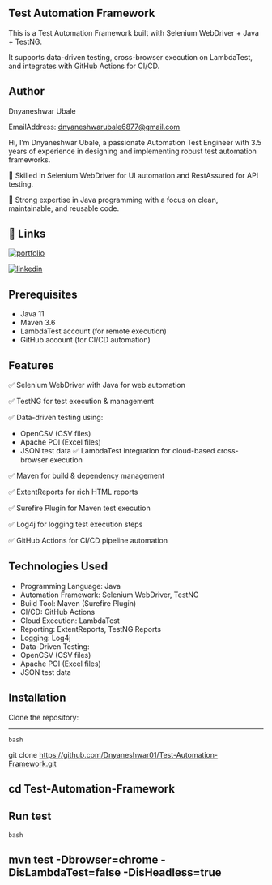 ## Test Automation Framework

This is a Test Automation Framework built with Selenium WebDriver + Java + TestNG.

It supports data-driven testing, cross-browser execution on LambdaTest, and integrates with GitHub Actions for CI/CD.
## Author

Dnyaneshwar Ubale

EmailAddress: dnyaneshwarubale6877@gmail.com

Hi, I’m Dnyaneshwar Ubale, a passionate Automation Test Engineer with 3.5 years of experience in designing and implementing robust test automation frameworks.

🔹 Skilled in Selenium WebDriver for UI automation and RestAssured for API testing.

🔹 Strong expertise in Java programming with a focus on clean, maintainable, and reusable code.

## 🔗 Links
[![portfolio](https://img.shields.io/badge/my_portfolio-000?style=for-the-badge&logo=ko-fi&logoColor=white)](https://github.com/Dnyaneshwar01)

[![linkedin](https://img.shields.io/badge/linkedin-0A66C2?style=for-the-badge&logo=linkedin&logoColor=white)](https://www.linkedin.com/in/dnyaneshwar-ubale-853101264/)



## Prerequisites

- Java 11
- Maven 3.6
- LambdaTest account (for remote execution)
- GitHub account (for CI/CD automation)

## Features

✅ Selenium WebDriver with Java for web automation

✅ TestNG for test execution & management

✅ Data-driven testing using:
 - OpenCSV (CSV files)
 - Apache POI (Excel files)
 - JSON test data
✅ LambdaTest integration for cloud-based cross-browser execution

✅ Maven for build & dependency management

✅ ExtentReports for rich HTML reports

✅ Surefire Plugin for Maven test execution

✅ Log4j for logging test execution steps

✅ GitHub Actions for CI/CD pipeline automation


## Technologies Used

- Programming Language: Java
- Automation Framework: Selenium WebDriver, TestNG
- Build Tool: Maven (Surefire Plugin)
- CI/CD: GitHub Actions
- Cloud Execution: LambdaTest
- Reporting: ExtentReports, TestNG Reports
- Logging: Log4j
- Data-Driven Testing:
 - OpenCSV (CSV files)
 - Apache POI (Excel files)
 - JSON test data
## Installation

Clone the repository:

---
    bash
 git clone https://github.com/Dnyaneshwar01/Test-Automation-Framework.git
 
 cd Test-Automation-Framework
---

Run test
---
    bash
  mvn test -Dbrowser=chrome -DisLambdaTest=false -DisHeadless=true
---



    
